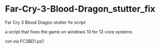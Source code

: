 # Far-Cry-3-Blood-Dragon_stutter_fix
Far Cry 3 Blood Dragon stutter fix script

a script that fixes the game on windows 10 for 12-core systems

run via FC3BD1.ps1 
